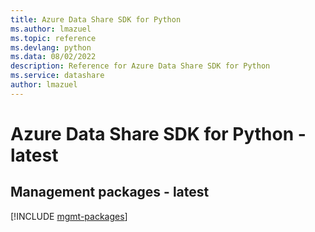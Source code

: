 ```yaml
---
title: Azure Data Share SDK for Python
ms.author: lmazuel
ms.topic: reference
ms.devlang: python
ms.data: 08/02/2022
description: Reference for Azure Data Share SDK for Python
ms.service: datashare
author: lmazuel
---
```

# Azure Data Share SDK for Python - latest

## Management packages - latest
[!INCLUDE [mgmt-packages](data-share-mgmt-index.md)]